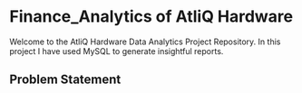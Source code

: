 # Finance_Analytics of AtliQ Hardware
Welcome to the AtliQ Hardware Data Analytics Project Repository. In this project I have used MySQL to generate insightful reports.

## Problem Statement


